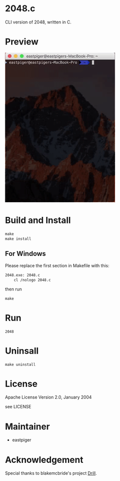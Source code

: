 # 2048.c
CLI version of 2048, written in C.

# Preview
![Demo](demo.gif)

# Build and Install
```
make
make install
```

## For Windows

Please replace the first section in Makefile with this:

```
2048.exe: 2048.c
	cl /nologo 2048.c
```

then run

```
make
```

# Run
```
2048
```

# Uninsall
```
make uninstall
```

# License
Apache License
Version 2.0, January 2004

see LICENSE

# Maintainer
* eastpiger

# Acknowledgement

Special thanks to blakemcbride's project [Drill](https://github.com/blakemcbride/Drill).
